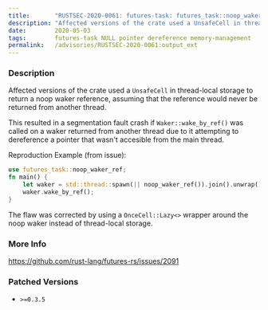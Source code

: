 ```yaml
---
title:       "RUSTSEC-2020-0061: futures-task: futures_task::noop_waker_ref can segfault due to dereferencing a NULL pointer"
description: "Affected versions of the crate used a UnsafeCell in threadlocal storage to return a noop waker reference, assuming that the reference would never be returned from another thread. This resulted in a segmentation fault crash if Wakerwakebyref was called on a waker returned from another thread due to it attempting to dereference a pointer that wasnt accesible from the main thread. Reproduction Example from issue rust use futurestasknoopwakerref fn main    let waker  stdthreadspawn noopwakerref.join.unwrap   waker.wakebyref   The flaw was corrected by using a OnceCellLazy wrapper around the noop waker instead of threadlocal storage."
date:        2020-05-03
tags:        futures-task NULL pointer dereference memory-management
permalink:   /advisories/RUSTSEC-2020-0061:output_ext
---
```


### Description

Affected versions of the crate used a `UnsafeCell` in thread-local storage to return a noop waker reference,
assuming that the reference would never be returned from another thread.

This resulted in a segmentation fault crash if `Waker::wake_by_ref()` was called on a waker returned from another thread due to 
it attempting to dereference a pointer that wasn't accesible from the main thread.

Reproduction Example (from issue):
```rust
use futures_task::noop_waker_ref;
fn main() {
    let waker = std::thread::spawn(|| noop_waker_ref()).join().unwrap();
    waker.wake_by_ref();
}
```

The flaw was corrected by using a `OnceCell::Lazy<>` wrapper around the noop waker instead of thread-local storage.

### More Info

<https://github.com/rust-lang/futures-rs/issues/2091>

### Patched Versions

- `>=0.3.5`


